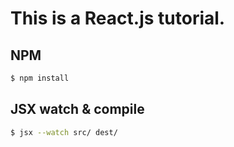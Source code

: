 # This is a React.js tutorial.

## NPM

```sh
$ npm install
```

## JSX watch & compile

```sh
$ jsx --watch src/ dest/
```